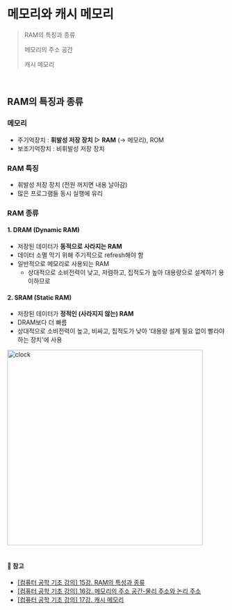 # 메모리와 캐시 메모리
> RAM의 특징과 종류
> 
> 메모리의 주소 공간
>
> 캐시 메모리

<br/>

## RAM의 특징과 종류
### 메모리
- 주기억장치 : **휘발성 저장 장치** ▷ **RAM** (→ 메모리), ROM
- 보조기억장치 : 비휘발성 저장 장치

### RAM 특징
- 휘발성 저장 장치 (전원 꺼지면 내용 날아감)
- 많은 프로그램들 동시 실행에 유리

### RAM 종류
#### 1. DRAM (Dynamic RAM)
- 저장된 데이터가 **동적으로 사라지는 RAM**
- 데이터 소멸 막기 위해 주기적으로 refresh해야 함
- 일반적으로 메모리로 사용되는 RAM
     - 상대적으로 소비전력이 낮고, 저렴하고, 집적도가 높아 대용량으로 설계하기 용이하므로

#### 2. SRAM (Static RAM)
- 저장된 데이터가 **정적인 (사라지지 않는) RAM**
- DRAM보다 더 빠름
- 상대적으로 소비전력이 높고, 비싸고, 집적도가 낮아 '대용량 설계 필요 없이 빨라야 하는 장치'에 사용
<img src="https://github.com/user-attachments/assets/95c6aa01-fa64-42ae-b7ce-f5a09ba87a20" alt="clock" width="450"/>

<br/>

<br/>

#### 🔗 참고
* [[컴퓨터 공학 기초 강의] 15강. RAM의 특성과 종류](https://youtu.be/VO0RQAA7KYc?feature=shared)
* [[컴퓨터 공학 기초 강의] 16강. 메모리의 주소 공간-물리 주소와 논리 주소](https://youtu.be/_mQNCRA1fVA?feature=shared)
* [[컴퓨터 공학 기초 강의] 17강. 캐시 메모리](https://youtu.be/qLCP0PwRp_w?feature=shared)
